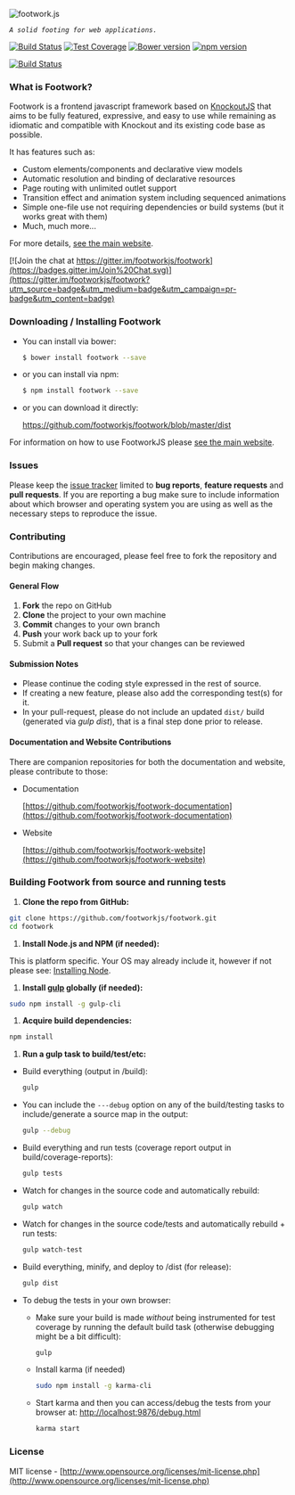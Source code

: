 ![footwork.js](https://raw.github.com/footworkjs/footwork/master/dist/gh-footwork-logo.png)

*```A solid footing for web applications.```*

[![Build Status](https://travis-ci.org/footworkjs/footwork.png?branch=master)](https://travis-ci.org/footworkjs/footwork) [![Test Coverage](https://coveralls.io/repos/github/footworkjs/footwork/badge.svg?branch=master&r=111)](https://coveralls.io/github/footworkjs/footwork) [![Bower version](https://badge.fury.io/bo/footwork.svg)](https://badge.fury.io/bo/footwork) [![npm version](https://badge.fury.io/js/footwork.svg)](https://badge.fury.io/js/footwork)

[![Build Status](https://saucelabs.com/browser-matrix/reflectiv.svg)](https://saucelabs.com/u/reflectiv)

### What is Footwork?

Footwork is a frontend javascript framework based on [KnockoutJS](http://knockoutjs.com/) that aims to be fully featured, expressive, and easy to use while remaining as idiomatic and compatible with Knockout and its existing code base as possible.

It has features such as:

* Custom elements/components and declarative view models
* Automatic resolution and binding of declarative resources
* Page routing with unlimited outlet support
* Transition effect and animation system including sequenced animations
* Simple one-file use not requiring dependencies or build systems (but it works great with them)
* Much, much more...

For more details, [see the main website](http://footworkjs.com/ "http://footworkjs.com").

[![Join the chat at https://gitter.im/footworkjs/footwork](https://badges.gitter.im/Join%20Chat.svg)](https://gitter.im/footworkjs/footwork?utm_source=badge&utm_medium=badge&utm_campaign=pr-badge&utm_content=badge)

### Downloading / Installing Footwork

* You can install via bower:

  ```bash
  $ bower install footwork --save
  ```

* or you can install via npm:

  ```bash
  $ npm install footwork --save
  ```

* or you can download it directly:

  https://github.com/footworkjs/footwork/blob/master/dist

For information on how to use FootworkJS please [see the main website](http://footworkjs.com/ "http://footworkjs.com").

### Issues

Please keep the [issue tracker](http://github.com/hakimel/reveal.js/issues) limited to **bug reports**, **feature requests** and **pull requests**. If you are reporting a bug make sure to include information about which browser and operating system you are using as well as the necessary steps to reproduce the issue.

### Contributing

Contributions are encouraged, please feel free to fork the repository and begin making changes.

#### General Flow

1. **Fork** the repo on GitHub
1. **Clone** the project to your own machine
1. **Commit** changes to your own branch
1. **Push** your work back up to your fork
1. Submit a **Pull request** so that your changes can be reviewed

#### Submission Notes

* Please continue the coding style expressed in the rest of source.
* If creating a new feature, please also add the corresponding test(s) for it.
* In your pull-request, please do not include an updated `dist/` build (generated via *gulp dist*), that is a final step done prior to release.

#### Documentation and Website Contributions

There are companion repositories for both the documentation and website, please contribute to those:

* Documentation

  [https://github.com/footworkjs/footwork-documentation](https://github.com/footworkjs/footwork-documentation)

* Website

  [https://github.com/footworkjs/footwork-website](https://github.com/footworkjs/footwork-website)

### Building Footwork from source and running tests

1. **Clone the repo from GitHub:**
  
  ```bash
  git clone https://github.com/footworkjs/footwork.git
  cd footwork
  ```

1. **Install Node.js and NPM (if needed):**

  This is platform specific. Your OS may already include it, however if not please see: [Installing Node](https://docs.npmjs.com/getting-started/installing-node).

1. **Install [gulp](http://gulpjs.com/) globally (if needed):** 

  ```bash
  sudo npm install -g gulp-cli
  ```

1. **Acquire build dependencies:**

  ```bash
  npm install
  ```

1. **Run a gulp task to build/test/etc:**
  
  * Build everything (output in /build):
  
    ```bash
    gulp
    ```
  
  * You can include the `---debug` option on any of the build/testing tasks to include/generate a source map in the output:
  
    ```bash
    gulp --debug
    ```

  * Build everything and run tests (coverage report output in build/coverage-reports):
  
    ```bash
    gulp tests
    ```

  * Watch for changes in the source code and automatically rebuild:
  
    ```bash
    gulp watch
    ```
  
  * Watch for changes in the source code/tests and automatically rebuild + run tests:
  
    ```bash
    gulp watch-test
    ```

  * Build everything, minify, and deploy to /dist (for release):
  
    ```bash
    gulp dist
    ```

  * To debug the tests in your own browser:
    
    * Make sure your build is made *without* being instrumented for test coverage by running the default build task (otherwise debugging might be a bit difficult):

      ```bash
      gulp
      ```

    * Install karma (if needed)

      ```bash
      sudo npm install -g karma-cli
      ```
         
    * Start karma and then you can access/debug the tests from your browser at: [http://localhost:9876/debug.html](http://localhost:9876/debug.html)

      ```bash
      karma start
      ```

### License

MIT license - [http://www.opensource.org/licenses/mit-license.php](http://www.opensource.org/licenses/mit-license.php)
